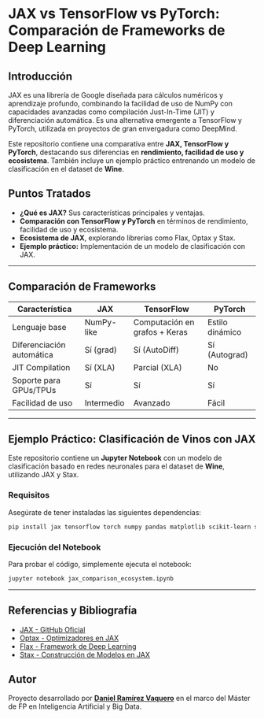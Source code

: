 # JAX vs TensorFlow vs PyTorch: Comparación de Frameworks de Deep Learning

## **Introducción**
JAX es una librería de Google diseñada para cálculos numéricos y aprendizaje profundo, combinando la facilidad de uso de NumPy con capacidades avanzadas como compilación Just-In-Time (JIT) y diferenciación automática. Es una alternativa emergente a TensorFlow y PyTorch, utilizada en proyectos de gran envergadura como DeepMind.

Este repositorio contiene una comparativa entre **JAX, TensorFlow y PyTorch**, destacando sus diferencias en **rendimiento, facilidad de uso y ecosistema**. También incluye un ejemplo práctico entrenando un modelo de clasificación en el dataset de **Wine**.

## **Puntos Tratados**
- **¿Qué es JAX?** Sus características principales y ventajas.
- **Comparación con TensorFlow y PyTorch** en términos de rendimiento, facilidad de uso y ecosistema.
- **Ecosistema de JAX**, explorando librerías como Flax, Optax y Stax.
- **Ejemplo práctico:** Implementación de un modelo de clasificación con JAX.

---

## **Comparación de Frameworks**
| Característica  | JAX | TensorFlow | PyTorch |
|---------------|-----|------------|--------|
| Lenguaje base | NumPy-like | Computación en grafos + Keras | Estilo dinámico |
| Diferenciación automática | Sí (grad) | Sí (AutoDiff) | Sí (Autograd) |
| JIT Compilation | Sí (XLA) | Parcial (XLA) | No |
| Soporte para GPUs/TPUs | Sí | Sí | Sí |
| Facilidad de uso | Intermedio | Avanzado | Fácil |

---

## **Ejemplo Práctico: Clasificación de Vinos con JAX**
Este repositorio contiene un **Jupyter Notebook** con un modelo de clasificación basado en redes neuronales para el dataset de **Wine**, utilizando JAX y Stax.

### **Requisitos**
Asegúrate de tener instaladas las siguientes dependencias:
```bash
pip install jax tensorflow torch numpy pandas matplotlib scikit-learn seaborn
```

### **Ejecución del Notebook**
Para probar el código, simplemente ejecuta el notebook:
```bash
jupyter notebook jax_comparison_ecosystem.ipynb
```

---

## **Referencias y Bibliografía**
- [JAX - GitHub Oficial](https://github.com/google/jax)
- [Optax - Optimizadores en JAX](https://github.com/deepmind/optax)
- [Flax - Framework de Deep Learning](https://github.com/google/flax)
- [Stax - Construcción de Modelos en JAX](https://www.kaggle.com/code/aakashnain/building-models-in-jax-part1-stax)

## **Autor**
Proyecto desarrollado por **[Daniel Ramírez Vaquero](https://github.com/DaniRamirezVaquero)** en el marco del Máster de FP en Inteligencia Artificial y Big Data.

